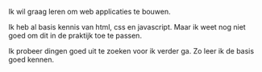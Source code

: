 Ik wil graag leren om web applicaties te bouwen.

Ik heb al basis kennis van html, css en javascript. Maar ik weet nog niet goed om dit in de praktijk toe te passen.

Ik probeer dingen goed uit te zoeken voor ik verder ga. Zo leer ik de basis goed kennen.

